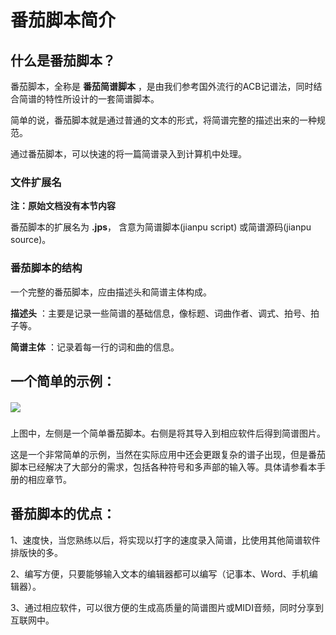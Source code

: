# 番茄脚本简介

## 什么是番茄脚本？

番茄脚本，全称是 **番茄简谱脚本** ，是由我们参考国外流行的ACB记谱法，同时结合简谱的特性所设计的一套简谱脚本。

简单的说，番茄脚本就是通过普通的文本的形式，将简谱完整的描述出来的一种规范。

通过番茄脚本，可以快速的将一篇简谱录入到计算机中处理。

### 文件扩展名

**注：原始文档没有本节内容**

番茄脚本的扩展名为 **.jps**， 含意为简谱脚本(jianpu script) 或简谱源码(jianpu source)。

### 番茄脚本的结构

一个完整的番茄脚本，应由描述头和简谱主体构成。

 **描述头** ：主要是记录一些简谱的基础信息，像标题、词曲作者、调式、拍号、拍子等。

 **简谱主体** ：记录着每一行的词和曲的信息。

## 一个简单的示例：

##### ![](images/201503/30/5518eb298ca54.gif)

上图中，左侧是一个简单番茄脚本。右侧是将其导入到相应软件后得到简谱图片。

这是一个非常简单的示例，当然在实际应用中还会更跟复杂的谱子出现，但是番茄脚本已经解决了大部分的需求，包括各种符号和多声部的输入等。具体请参看本手册的相应章节。

## 番茄脚本的优点：

1、速度快，当您熟练以后，将实现以打字的速度录入简谱，比使用其他简谱软件排版快的多。

2、编写方便，只要能够输入文本的编辑器都可以编写（记事本、Word、手机编辑器）。

3、通过相应软件，可以很方便的生成高质量的简谱图片或MIDI音频，同时分享到互联网中。
